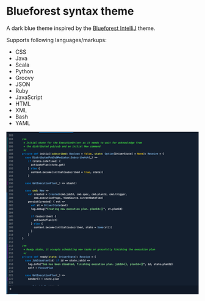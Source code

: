 # Blueforest syntax theme

A dark blue theme inspired by the [Blueforest IntelliJ](https://github.com/sirthias/BlueForest) theme.

Supports following languages/markups:
 - CSS
 - Java
 - Scala
 - Python
 - Groovy
 - JSON
 - Ruby
 - JavaScript
 - HTML
 - XML
 - Bash
 - YAML

![screenshot](https://github.com/alonsodomin/atom-blueforest-syntax-theme/blob/master/screenshot.png?raw=true)
